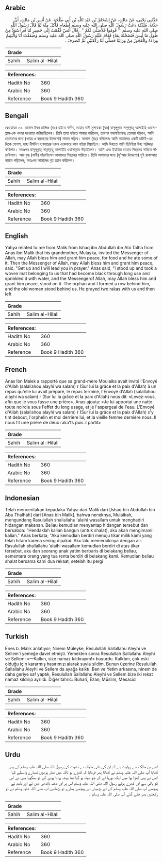 ## Arabic


<div dir="rtl" lang="ar" style={{fontSize:'larger',backgroundColor:'#f8f9fa',padding:20}}>
حَدَّثَنِي يَحْيَى، عَنْ مَالِكٍ، عَنْ إِسْحَاقَ بْنِ عَبْدِ اللَّهِ بْنِ أَبِي طَلْحَةَ، عَنْ أَنَسِ بْنِ مَالِكٍ، أَنَّ جَدَّتَهُ، مُلَيْكَةَ دَعَتْ رَسُولَ اللَّهِ صلى الله عليه وسلم لِطَعَامٍ فَأَكَلَ مِنْهُ ثُمَّ قَالَ رَسُولُ اللَّهِ صلى الله عليه وسلم ‏ "‏ قُومُوا فَلأُصَلِّيَ لَكُمْ ‏"‏ ‏.‏ قَالَ أَنَسٌ فَقُمْتُ إِلَى حَصِيرٍ لَنَا قَدِ اسْوَدَّ مِنْ طُولِ مَا لُبِسَ فَنَضَحْتُهُ بِمَاءٍ فَقَامَ عَلَيْهِ رَسُولُ اللَّهِ صلى الله عليه وسلم وَصَفَفْتُ أَنَا وَالْيَتِيمُ وَرَاءَهُ وَالْعَجُوزُ مِنْ وَرَائِنَا فَصَلَّى لَنَا رَكْعَتَيْنِ ثُمَّ انْصَرَفَ ‏.‏
</div>
<div style={{backgroundColor:'#f8f9fa',padding:20, marginBottom: 10}}><table> <thead> <tr> <th>Grade</th> <th></th> </tr> </thead> <tbody> <tr><td>Sahih</td><td>Salim al-Hilali</td></tr></tbody></table><table> <thead> <tr> <th>References:</th> <th></th> </tr> </thead> <tbody><tr><td>Hadith No</td><td>360</td></tr><tr><td>Arabic No</td><td>360</td></tr><tr><td>Reference</td><td>Book 9 Hadith 360</td></tr></tbody></table></div>

## Bengali


<div dir="ltr" lang="bn" style={{fontSize:'larger',backgroundColor:'#f8f9fa',padding:20}}>
রেওয়ায়ত ৩১. আনাস ইবন মালিক (রাঃ) হইতে বর্ণিত, তাহার নানী মুলায়কা (রাঃ) রাসূলুল্লাহ সাল্লাল্লাহু আলাইহি ওয়াসাল্লাম-কে খানার দাওয়াত করিয়াছিলেন। তিনি তাহা হইতে আহার করিলেন, তারপর ফরমাইলেনঃ তোমরা দাঁড়াও, আমি তোমাদের জন্য (খায়র ও বরকতের উদ্দেশ্যে) নামায পড়িব। আনাস (রাঃ) বলিলেনঃ আমি আমাদের একটি চাটাই-এর দিকে গেলাম, যাহা দীর্ঘদিন ব্যবহারের দরুন একেবারে কাল হইয়া গিয়াছিল। আমি উহাতে পানি ছিটাইয়া উহা পরিষ্কার করিলাম। অতঃপর রাসূলুল্লাহ্ সাল্লাল্লাহু আলাইহি ওয়াসাল্লাম দাঁড়াইলেন। আমি এবং ইয়াতিম তাহার পিছনের সারিতে দাঁড়াইলাম। আর বৃদ্ধ (নানী) দাঁড়াইলেন আমাদের পিছনের সারিতে। তিনি আমাদের জন্য (দু'আর উদ্দেশ্যে) দুই রাকাআত নামায পড়িলেন; অতঃপর আমাদের গৃহ ত্যাগ করিলেন।
</div>
<div style={{backgroundColor:'#f8f9fa',padding:20, marginBottom: 10}}><table> <thead> <tr> <th>Grade</th> <th></th> </tr> </thead> <tbody> <tr><td>Sahih</td><td>Salim al-Hilali</td></tr></tbody></table><table> <thead> <tr> <th>References:</th> <th></th> </tr> </thead> <tbody><tr><td>Hadith No</td><td>360</td></tr><tr><td>Arabic No</td><td>360</td></tr><tr><td>Reference</td><td>Book 9 Hadith 360</td></tr></tbody></table></div>

## English


<div dir="ltr" lang="en" style={{fontSize:'larger',backgroundColor:'#f8f9fa',padding:20}}>
Yahya related to me from Malik from Ishaq ibn Abdullah ibn Abi Talha from Anas ibn Malik that his grandmother, Mulayka, invited the Messenger of Allah, may Allah bless him and grant him peace, for food and he ate some of it. Then the Messenger of Allah, may Allah bless him and grant him peace, said, "Get up and I will lead you in prayer." Anas said, "I stood up and took a woven mat belonging to us that had become black through long use and sprinkled it with water, and the Messengerof Allah, may Allah bless him and grant him peace, stood on it. The orphan and I formed a row behind him, and the old woman stood behind us. He prayed two rakas with us and then left
</div>
<div style={{backgroundColor:'#f8f9fa',padding:20, marginBottom: 10}}><table> <thead> <tr> <th>Grade</th> <th></th> </tr> </thead> <tbody> <tr><td>Sahih</td><td>Salim al-Hilali</td></tr></tbody></table><table> <thead> <tr> <th>References:</th> <th></th> </tr> </thead> <tbody><tr><td>Hadith No</td><td>360</td></tr><tr><td>Arabic No</td><td>360</td></tr><tr><td>Reference</td><td>Book 9 Hadith 360</td></tr></tbody></table></div>

## French


<div dir="ltr" lang="fr" style={{fontSize:'larger',backgroundColor:'#f8f9fa',padding:20}}>
Anas Ibn Malek a rapporté que sa grand-mère Moulaika avait invité l'Envoyé d'Allah (salallahou alayhi wa salam) r (Sur lui la grâce et la paix d'Allah) à un repas qu'elle lui avait préparé, le repas terminé, l'Envoyé d'Allah (salallahou alayhi wa salam) r (Sur lui la grâce et la paix d'Allah) nous dit: «Levez-vous, afin que je vous fasse une prière». Anas ajouta: «Je lui apportai une natte toute noircie sous l'effet du long usage, et je l'aspergeai de l'eau. L'Envoyé d'Allah (salallahou alayhi wa salam) r (Sur lui la grâce et la paix d'Allah) s'y tint debout, l'orphelin et moi derrière lui, et la vieille femme dernière nous. Il nous fit une prière de deux raka'ts puis il partit»
</div>
<div style={{backgroundColor:'#f8f9fa',padding:20, marginBottom: 10}}><table> <thead> <tr> <th>Grade</th> <th></th> </tr> </thead> <tbody> <tr><td>Sahih</td><td>Salim al-Hilali</td></tr></tbody></table><table> <thead> <tr> <th>References:</th> <th></th> </tr> </thead> <tbody><tr><td>Hadith No</td><td>360</td></tr><tr><td>Arabic No</td><td>360</td></tr><tr><td>Reference</td><td>Book 9 Hadith 360</td></tr></tbody></table></div>

## Indonesian


<div dir="ltr" lang="id" style={{fontSize:'larger',backgroundColor:'#f8f9fa',padding:20}}>
Telah menceritakan kepadaku Yahya dari Malik dari [Ishaq bin Abdullah bin Abu Thalhah] dari [Anas bin Malik], bahwa neneknya, Mulaikah, mengundang Rasulullah shallallahu 'alaihi wasallam untuk menghadiri hidangan makanan. Beliau kemudian menyantap hidangan tersebut dan bersabda: "Hendaklah kalian bangun (untuk shalat), aku akan mengimami kalian." Anas berkata; "Aku kemudian berdiri menuju tikar milik kami yang telah hitam karena sering dipakai. Aku lalu memercikinya dengan air. Rasulullah shallallahu 'alaihi wasallam kemudian berdiri di atas tikar tersebut, aku dan seorang anak yatim berbaris di belakang beliau, sementara orang yang tua renta berdiri di belakang kami. Kemudian beliau shalat bersama kami dua rekaat, setelah itu pergi
</div>
<div style={{backgroundColor:'#f8f9fa',padding:20, marginBottom: 10}}><table> <thead> <tr> <th>Grade</th> <th></th> </tr> </thead> <tbody> <tr><td>Sahih</td><td>Salim al-Hilali</td></tr></tbody></table><table> <thead> <tr> <th>References:</th> <th></th> </tr> </thead> <tbody><tr><td>Hadith No</td><td>360</td></tr><tr><td>Arabic No</td><td>360</td></tr><tr><td>Reference</td><td>Book 9 Hadith 360</td></tr></tbody></table></div>

## Turkish


<div dir="ltr" lang="tr" style={{fontSize:'larger',backgroundColor:'#f8f9fa',padding:20}}>
Enes b. Malik anlatıyor; Ninem Müleyke, Resulullah Sallallahu Aleyhi ve Sellem'i yemeğe davet etmişti. Yemekten sonra Resulullah Sallallahu Aleyhi ve Sellem: «—Kalkın, size namaz kıldırayım!» buyurdu. Kalktım, çok eski olduğu için kararmış hasırımızı alarak suyla sildim. Bunun üzerine Resulullah Sallallahu Aleyhi ve Sellem da ayağa kalktı. Ben ve Yetim arkasına, ninem de daha geriye saf yaptık, Resulullah Sallallahu Aleyhi ve Sellem bize iki rekat namaz kıldırıp ayrıldı. Diğer tahric: Buharî, Ezan; Müslim, Mesacid
</div>
<div style={{backgroundColor:'#f8f9fa',padding:20, marginBottom: 10}}><table> <thead> <tr> <th>Grade</th> <th></th> </tr> </thead> <tbody> <tr><td>Sahih</td><td>Salim al-Hilali</td></tr></tbody></table><table> <thead> <tr> <th>References:</th> <th></th> </tr> </thead> <tbody><tr><td>Hadith No</td><td>360</td></tr><tr><td>Arabic No</td><td>360</td></tr><tr><td>Reference</td><td>Book 9 Hadith 360</td></tr></tbody></table></div>

## Urdu


<div dir="rtl" lang="ur" style={{fontSize:'larger',backgroundColor:'#f8f9fa',padding:20}}>
انس بن مالک سے روایت ہے کہ ان کی نانی ملیکہ نے دعوت کی رسول اللہ صلی اللہ علیہ وسلم کی پس کھایا آپ صلی اللہ علیہ وسلم نے کھانا پھر فرمایا کہ کھڑے ہو تاکہ میں نماز پڑھوں تمہارے واسطے کہا انس نے پس کھڑا ہوا میں ایک بوریا لے کر جو سیاہ ہو گیا تھا بوجہ پرانا ہونے کے تو بھگویا میں نے اس کو پانی سے اور کھڑے ہوئے رسول اللہ صلی اللہ علیہ وسلم اس پر اور صف باندھی میں نے اور یتیم نے پیچھے آپ صلی اللہ علیہ وسلم کے اور بڑھیاں نے پیچھے ہمارے تو پڑھائیں آپ صلی اللہ علیہ وسلم نے دو رکعتیں پھر چلے گئے آپ صلی اللہ علیہ وسلم ۔
</div>
<div style={{backgroundColor:'#f8f9fa',padding:20, marginBottom: 10}}><table> <thead> <tr> <th>Grade</th> <th></th> </tr> </thead> <tbody> <tr><td>Sahih</td><td>Salim al-Hilali</td></tr></tbody></table><table> <thead> <tr> <th>References:</th> <th></th> </tr> </thead> <tbody><tr><td>Hadith No</td><td>360</td></tr><tr><td>Arabic No</td><td>360</td></tr><tr><td>Reference</td><td>Book 9 Hadith 360</td></tr></tbody></table></div>